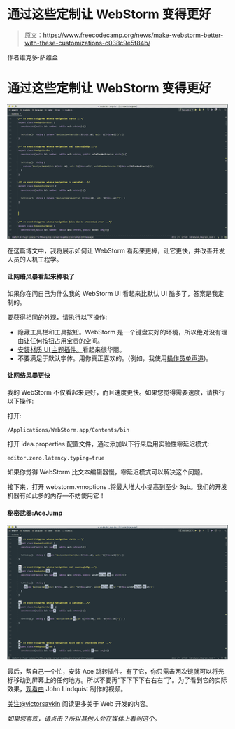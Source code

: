 # 通过这些定制让 WebStorm 变得更好

> 原文：<https://www.freecodecamp.org/news/make-webstorm-better-with-these-customizations-c038c9e5f84b/>

作者维克多·萨维金

# 通过这些定制让 WebStorm 变得更好

![kv-3KRPbNlPgvcK2w622AAybdoBvrVHTjqAt](img/06effc867771b1c365fe448f9aed3763.png)

在这篇博文中，我将展示如何让 WebStorm 看起来更棒，让它更快，并改善开发人员的人机工程学。

#### 让网络风暴看起来棒极了

如果你在问自己为什么我的 WebStorm UI 看起来比默认 UI 酷多了，答案是我定制的。

要获得相同的外观，请执行以下操作:

*   隐藏工具栏和工具按钮。WebStorm 是一个键盘友好的环境，所以绝对没有理由让任何按钮占用宝贵的空间。
*   [安装材质 UI 主题插件。](https://github.com/ChrisRM/material-theme-jetbrains)看起来很华丽。
*   不要满足于默认字体。用你真正喜欢的。(例如，我使用[操作员单声道](http://www.typography.com/fonts/operator/styles/))。

#### 让网络风暴更快

我的 WebStorm 不仅看起来更好，而且速度更快。如果您觉得需要速度，请执行以下操作:

打开:

```
/Applications/WebStorm.app/Contents/bin
```

打开 idea.properties 配置文件，通过添加以下行来启用实验性零延迟模式:

```
editor.zero.latency.typing=true
```

如果你觉得 WebStorm 比文本编辑器慢，零延迟模式可以解决这个问题。

接下来，打开 webstorm.vmoptions .将最大堆大小提高到至少 3gb。我们的开发机器有如此多的内存—不妨使用它！

#### 秘密武器:AceJump

![21TrsXyKsi9uLC4w8vSiMOkguI6IeYlLyxxq](img/10aeac864dd9f436f2f9a3f237309a37.png)

最后，帮自己一个忙，安装 Ace 跳转插件。有了它，你只需击两次键就可以将光标移动到屏幕上的任何地方。所以不要再“下下下下右右右”了。为了看到它的实际效果，[观看由](https://www.youtube.com/watch?v=yK8eM50DsAY) John Lindquist 制作的视频。

[关注@victorsavkin](https://twitter.com/victorsavkin) 阅读更多关于 Web 开发的内容。

*如果您喜欢，请点击？所以其他人会在媒体上看到这个。*